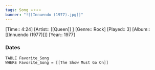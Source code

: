 ```yaml
---
tags: Song ⭐⭐⭐⭐ 
banner: "![[Innuendo (1977).jpg]]"
---
```

[Time:: 4:24]
[Artist:: [[Queen]] ]
[Genre:: Rock]
[Played:: 3]
[Album:: [[Innuendo (1977)]]]
[Year:: 1977]
### Dates
````dataview
TABLE Favorite_Song
WHERE Favorite_Song = [[The Show Must Go On]]
````